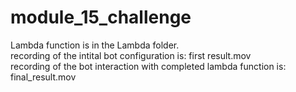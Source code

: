 # module_15_challenge

Lambda function is in the Lambda folder.  
recording of the intital bot configuration is: first result.mov  
recording of the bot interaction with completed lambda function is: final_result.mov  
